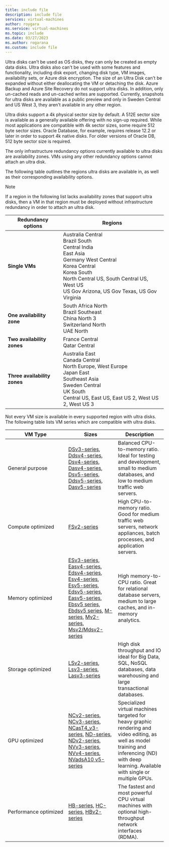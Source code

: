 ```yaml
---
title: include file
description: include file
services: virtual-machines
author: roygara
ms.service: virtual-machines
ms.topic: include
ms.date: 03/27/2023
ms.author: rogarana
ms.custom: include file
---
```


Ultra disks can't be used as OS disks, they can only be created as empty data disks. Ultra disks also can't be used with some features and functionality, including disk export, changing disk type, VM images, availability sets, or Azure disk encryption. The size of an Ultra Disk can't be expanded without either deallocating the VM or detaching the disk. Azure Backup and Azure Site Recovery do not support ultra disks. In addition, only un-cached reads and un-cached writes are supported. Currently, snapshots for ultra disks are available as a public preview and only in Sweden Central and US West 3, they aren't available in any other region.

Ultra disks support a 4k physical sector size by default. A 512E sector size is available as a generally available offering with no sign-up required. While most applications are compatible with 4k sector sizes, some require 512 byte sector sizes. Oracle Database, for example, requires release 12.2 or later in order to support 4k native disks. For older versions of Oracle DB, 512 byte sector size is required.

The only infrastructure redundancy options currently available to ultra disks are availability zones. VMs using any other redundancy options cannot attach an ultra disk.

The following table outlines the regions ultra disks are available in, as well as their corresponding availability options.

> [!NOTE]
> If a region in the following list lacks availability zones that support ultra disks, then a VM in that region must be deployed without infrastructure redundancy in order to attach an ultra disk.

| Redundancy options | Regions |
|--------------------|---------|
| **Single VMs** | Australia Central<br/>Brazil South<br/>Central India<br/>East Asia<br/>Germany West Central<br/>Korea Central<br/>Korea South<br/>North Central US, South Central US, West US<br/>US Gov Arizona, US Gov Texas, US Gov Virginia |
| **One availability zone** | South Africa North <br/>Brazil Southeast <br/>China North 3 <br/>Switzerland North <br/> UAE North |
| **Two availability zones** | France Central <br/>Qatar Central |
| **Three availability zones** | Australia East<br/>Canada Central<br/>North Europe, West Europe<br/>Japan East<br/>Southeast Asia<br/>Sweden Central<br/>UK South<br/>Central US, East US, East US 2, West US 2, West US 3 |

Not every VM size is available in every supported region with ultra disks. The following table lists VM series which are compatible with ultra disks.

|VM Type     |Sizes    |Description  |
|------------|---------|-------------|
| General purpose|[DSv3-series](../articles/virtual-machines/dv3-dsv3-series.md#dsv3-series), [Ddsv4-series](../articles/virtual-machines/ddv4-ddsv4-series.md#ddsv4-series), [Dsv4-series](../articles/virtual-machines/dv4-dsv4-series.md#dsv4-series), [Dasv4-series](../articles/virtual-machines/dav4-dasv4-series.md#dasv4-series), [Dsv5-series](../articles/virtual-machines/dv5-dsv5-series.md#dsv5-series), [Ddsv5-series](../articles/virtual-machines/ddv5-ddsv5-series.md#ddsv5-series), [Dasv5-series](../articles/virtual-machines/dasv5-dadsv5-series.md#dasv5-series)| Balanced CPU-to-memory ratio. Ideal for testing and development, small to medium databases, and low to medium traffic web servers.|
| Compute optimized|[FSv2-series](../articles/virtual-machines/fsv2-series.md)| High CPU-to-memory ratio. Good for medium traffic web servers, network appliances, batch processes, and application servers.|
| Memory optimized|[ESv3-series](../articles/virtual-machines/ev3-esv3-series.md#esv3-series), [Easv4-series](../articles/virtual-machines/eav4-easv4-series.md#easv4-series), [Edsv4-series](../articles/virtual-machines/edv4-edsv4-series.md#edsv4-series), [Esv4-series](../articles/virtual-machines/ev4-esv4-series.md#esv4-series), [Esv5-series](../articles/virtual-machines/ev5-esv5-series.md#esv5-series), [Edsv5-series](../articles/virtual-machines/edv5-edsv5-series.md#edsv5-series), [Easv5-series](../articles/virtual-machines/easv5-eadsv5-series.md#easv5-series), [Ebsv5 series](../articles/virtual-machines/ebdsv5-ebsv5-series.md#ebsv5-series), [Ebdsv5 series](../articles/virtual-machines/ebdsv5-ebsv5-series.md#ebdsv5-series), [M-series](../articles/virtual-machines/m-series.md), [Mv2-series](../articles/virtual-machines/mv2-series.md), [Msv2/Mdsv2-series](../articles/virtual-machines/msv2-mdsv2-series.md)|High memory-to-CPU ratio. Great for relational database servers, medium to large caches, and in-memory analytics.
| Storage optimized|[LSv2-series](../articles/virtual-machines/lsv2-series.md), [Lsv3-series](../articles/virtual-machines/lsv3-series.md), [Lasv3-series](../articles/virtual-machines/lasv3-series.md)|High disk throughput and IO ideal for Big Data, SQL, NoSQL databases, data warehousing and large transactional databases.|
| GPU optimized|[NCv2-series](../articles/virtual-machines/ncv2-series.md), [NCv3-series](../articles/virtual-machines/ncv3-series.md), [NCasT4_v3-series](../articles/virtual-machines/nct4-v3-series.md), [ND-series](../articles/virtual-machines/nd-series.md), [NDv2-series](../articles/virtual-machines/ndv2-series.md), [NVv3-series](../articles/virtual-machines/nvv3-series.md), [NVv4-series](../articles/virtual-machines/nvv4-series.md), [NVadsA10 v5-series](../articles/virtual-machines/nva10v5-series.md)| Specialized virtual machines targeted for heavy graphic rendering and video editing, as well as model training and inferencing (ND) with deep learning. Available with single or multiple GPUs.|
| <nobr>Performance optimized</nobr> |[HB-series](../articles/virtual-machines/hb-series.md), [HC-series](../articles/virtual-machines/hc-series.md), [HBv2-series](../articles/virtual-machines/hbv2-series.md)|The fastest and most powerful CPU virtual machines with optional high-throughput network interfaces (RDMA).|

